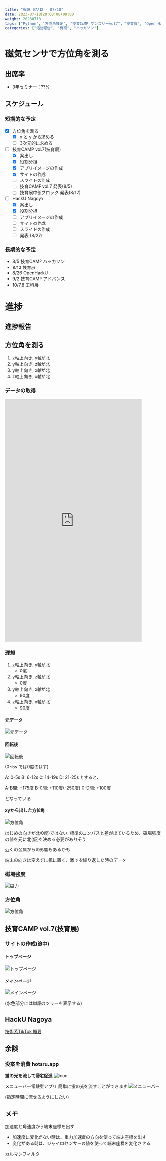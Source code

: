 ```yaml
---
title: "梶研 07/12 - 07/18"
date: 2023-07-18T20:00:00+09:00
weight: 20230718
tags: ["Python", "方位角推定", "技育CAMP マンスリーvol7", "技育展", "Open Hack U NAGOYA"]
categories: ["活動報告", "梶研", "ハッカソン"]
---
```


# 磁気センサで方位角を測る

## 出席率
- 3年セミナー：??%

## スケジュール
### 短期的な予定
- [x] 方位角を測る
  - [x] x と y から求める
  - [ ] 3次元的に求める
- [ ] 技育CAMP vol.7(技育展)
  - [x] 案出し
  - [x] 役割分担
  - [x] アプリイメージの作成
  - [x] サイトの作成
  - [ ] スライドの作成
  - [ ] 技育CAMP vol.7 発表(8/5)
  - [ ] 技育展中部ブロック 発表(8/12)
- [ ] HackU Nagoya
  - [x] 案出し
  - [x] 役割分担
  - [ ] アプリイメージの作成
  - [ ] サイトの作成
  - [ ] スライドの作成
  - [ ] 発表 (8/27)

### 長期的な予定
- 8/5 技育CAMP ハッカソン
- 8/12 技育展
- 8/26 OpenHackU
- 9/2 技育CAMP アドバンス
- 10/7,8 工科展


# 進捗
## 進捗報告
## 方位角を測る
1. z軸上向き, y軸が北
1. y軸上向き, z軸が北
1. y軸上向き, x軸が北
1. z軸上向き, x軸が北

### データの取得
<iframe width="442" height="786" src="https://www.youtube.com/embed/bL6hZjugGCo" title="磁気センサーから方位角を出す 2" frameborder="0" allow="accelerometer; autoplay; clipboard-write; encrypted-media; gyroscope; picture-in-picture; web-share" allowfullscreen></iframe>

### 理想
1. z軸上向き, y軸が北
    - 0度
1. y軸上向き, z軸が北
    - 0度
1. y軸上向き, x軸が北
    - 90度
1. z軸上向き, x軸が北
    - 90度

#### 元データ
![元データ](./images/output_1.png)

#### 回転後
![回転後](./images/output_2.png)

(0~5s では0度のはず)

A: 0-5s 
B: 6-12s
C: 14-19s
D: 21-25s
とすると、

A-B間:  +175度
B-C間: +110度(-250度)
C-D間: +100度

となっている

#### xyから出した方位角
![方位角](images/output_3.png)

はじめの向きが北(0度)ではない.
標準のコンパスと差が出ているため、磁場強度の値を元に北(仮)を決める必要がありそう

近くの金属からの影響もあるかも

端末の向きは変えずに机に置く、離すを繰り返した時のデータ
### 磁場強度
![磁力](images/output_4.png)

### 方位角
![方位角](images/output_5.png)

## 技育CAMP vol.7(技育展)
### サイトの作成(途中)
#### トップページ
![トップページ](images/geek_1.png)

#### メインページ
![メインページ](images/geek_2.png)

(水色部分には単語のツリーを表示する)


## HackU Nagoya
[技術系TikTok 概要](https://kjlb.esa.io/posts/4404)

## 余談
### 没案を消費 hotaru.app
**蛍の光を流して帰宅促進**
![icon](images/icon.png)


メニューバー常駐型アプリ
簡単に蛍の光を流すことができます
![メニューバー](images/hotaru-app.png)

(指定時間に流せるようにしたい)
  

## メモ
加速度と角速度から端末座標を出す
- 加速度に変化がない時は、重力加速度の方向を使って端末座標を出す
- 変化がある時は、ジャイロセンサーの値を使って端末座標を変化させる

カルマンフィルタ
